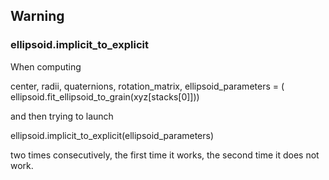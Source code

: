 ## Warning

### ellipsoid.implicit_to_explicit

When computing

center, radii, quaternions, rotation_matrix, ellipsoid_parameters = (
    ellipsoid.fit_ellipsoid_to_grain(xyz[stacks[0]]))

and then trying to launch

ellipsoid.implicit_to_explicit(ellipsoid_parameters)

two times consecutively, the first time it works, the second time it does not work.